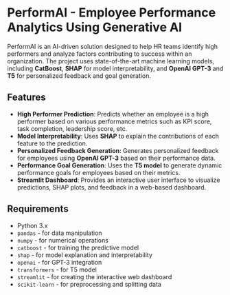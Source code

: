 # PerformAI - Employee Performance Analytics Using Generative AI

PerformAI is an AI-driven solution designed to help HR teams identify high performers and analyze factors contributing to success within an organization. The project uses state-of-the-art machine learning models, including **CatBoost**, **SHAP** for model interpretability, and **OpenAI GPT-3** and **T5** for personalized feedback and goal generation. 

## Features

- **High Performer Prediction**: Predicts whether an employee is a high performer based on various performance metrics such as KPI score, task completion, leadership score, etc.
- **Model Interpretability**: Uses **SHAP** to explain the contributions of each feature to the prediction.
- **Personalized Feedback Generation**: Generates personalized feedback for employees using **OpenAI GPT-3** based on their performance data.
- **Performance Goal Generation**: Uses the **T5 model** to generate dynamic performance goals for employees based on their metrics.
- **Streamlit Dashboard**: Provides an interactive user interface to visualize predictions, SHAP plots, and feedback in a web-based dashboard.

## Requirements

- Python 3.x
- `pandas` - for data manipulation
- `numpy` - for numerical operations
- `catboost` - for training the predictive model
- `shap` - for model explanation and interpretability
- `openai` - for GPT-3 integration
- `transformers` - for T5 model
- `streamlit` - for creating the interactive web dashboard
- `scikit-learn` - for preprocessing and splitting data
